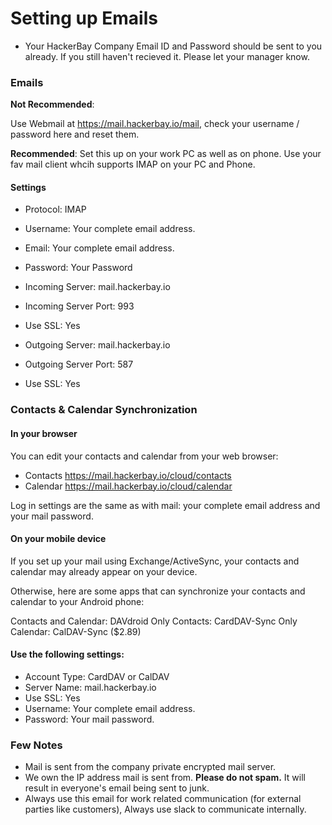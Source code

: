 # Setting up Emails

- Your HackerBay Company Email ID and Password should be sent to you already. If you still haven't recieved it. Please let your manager know. 


### Emails

**Not Recommended**:

Use Webmail at https://mail.hackerbay.io/mail, check your username / password here and reset them. 

**Recommended**: Set this up on your work PC as well as on phone. Use your fav mail client whcih supports IMAP on your PC and Phone. 

#### Settings

- Protocol: IMAP
- Username: Your complete email address.
- Email: Your complete email address.
- Password: Your Password

- Incoming Server: mail.hackerbay.io
- Incoming Server Port: 993
- Use SSL: Yes

- Outgoing Server: mail.hackerbay.io
- Outgoing Server Port: 587
- Use SSL: Yes



### Contacts & Calendar Synchronization


#### In your browser

You can edit your contacts and calendar from your web browser: 
- Contacts 	https://mail.hackerbay.io/cloud/contacts
- Calendar 	https://mail.hackerbay.io/cloud/calendar

Log in settings are the same as with mail: your complete email address and your mail password.


#### On your mobile device

If you set up your mail using Exchange/ActiveSync, your contacts and calendar may already appear on your device.

Otherwise, here are some apps that can synchronize your contacts and calendar to your Android phone: 

Contacts and Calendar: DAVdroid
Only Contacts: CardDAV-Sync
Only Calendar: CalDAV-Sync ($2.89)

#### Use the following settings:

- Account Type: CardDAV or CalDAV
- Server Name: 	mail.hackerbay.io
- Use SSL:  	Yes
- Username: 	Your complete email address.
- Password:	Your mail password.

### Few Notes

- Mail is sent from the company private encrypted mail server. 
- We own the IP address mail is sent from. **Please do not spam.** It will result in everyone's email being sent to junk.
- Always use this email for work related communication (for external parties like customers), Always use slack to communicate internally. 


